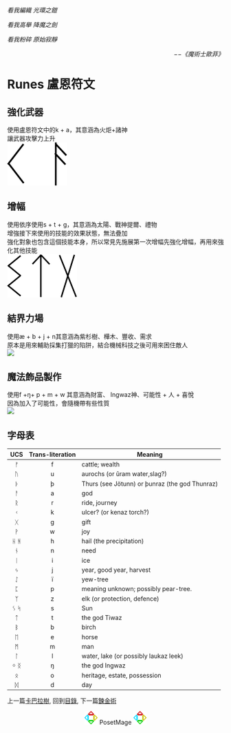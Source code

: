 *看我編織 光環之鎧*  

*看我高舉 降魔之劍*  

*看我粉碎 原始寂靜*  
<p align="right"><i>−−《魔術士歐菲》</i></p>

# Runes 盧恩符文

## 強化武器
使用盧恩符文中的k + a，其意涵為火炬+諸神  
讓武器攻擊力上升  
 <img src="./k_a.svg" Height="100" />

## 增幅
使用依序使用s + t + g，其意涵為太陽、戰神提爾、禮物  
增強接下來使用的技能的效果狀態，無法疊加  
強化對象也包含這個技能本身，所以常見先施展第一次增幅先強化增幅，再用來強化其他技能  
 <img src="./s_t_g.svg" Height="100" />

## 結界力場
使用æ + b + j + n其意涵為紫杉樹、樺木、豐收、需求  
原本是用來輔助採集打獵的陷阱，結合機械科技之後可用來困住敵人  
 <img src="./%C3%A6%20_b_j_n.svg" Height="100" />

## 魔法飾品製作
使用f +ŋ+ p + m + w 其意涵為財富、 Ingwaz神、可能性 + 人 + 喜悅  
因為加入了可能性，會隨機帶有些性質  
 <img src="./f_%C5%8B_p_m_w.svg" Height="100" />


## 字母表

UCS|Trans-literation|Meaning
:--:|:--:|--
ᚠ | f | cattle; wealth
ᚢ | u | aurochs (or ûram water,slag?)
ᚦ | þ | Thurs (see Jötunn) or þunraz (the god Thunraz)
ᚨ | a | god
ᚱ | r | ride, journey
ᚲ | k | ulcer? (or kenaz torch?)
ᚷ | g | gift
ᚹ | w | joy
ᚺ ᚻ | h | hail (the precipitation)
ᚾ | n | need
ᛁ | i | ice
ᛃ | j | year, good year, harvest
ᛇ | ï  | yew-tree
ᛈ | p | meaning unknown; possibly pear-tree.
ᛉ | z | elk (or protection, defence)
ᛊ ᛋ | s | Sun
ᛏ | t | the god Tiwaz
ᛒ | b | birch
ᛖ | e | horse
ᛗ | m | man
ᛚ | l | water, lake (or possibly laukaz leek)
ᛜ ᛝ | ŋ | the god Ingwaz
ᛟ | o | heritage, estate, possession
ᛞ | d | day

上一篇[卡巴拉樹](../Kabbalah), 
回到[目錄](/SettingBook/#ch-2-documentation), 
下一篇[鍊金術](../Alchemy)


<p align="center"><img src="/Icon/New/PosetMage_t.png" Height="32" /> PosetMage <img src="/Icon/New/PosetMage_t.png" Height="32" /></p>
